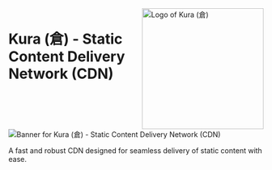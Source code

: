 <!-- markdownlint-disable MD033 MD041 -->

<img src="https://kura.pro/kura/images/logos/kura.svg" alt="Logo of Kura (倉)" width="240" height="240" align="right" />

<!-- markdownlint-enable MD033 MD041 -->

# Kura (倉) - Static Content Delivery Network (CDN)

![Banner for Kura (倉) - Static Content Delivery Network (CDN)][banner]

A fast and robust CDN designed for seamless delivery of static content with ease.

[banner]: https://kura.pro/shokunin/images/titles/title-kura.svg "Banner for Kura (倉) - Static Content Delivery Network (CDN)"
